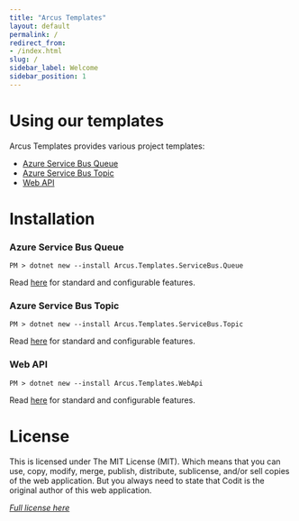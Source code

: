 ```yaml
---
title: "Arcus Templates"
layout: default
permalink: /
redirect_from:
- /index.html
slug: /
sidebar_label: Welcome
sidebar_position: 1
---
```


# Using our templates

Arcus Templates provides various project templates:
* [Azure Service Bus Queue](./servicebus-queue-worker-template.md)
* [Azure Service Bus Topic](./servicebus-topic-worker-template.md)
* [Web API](./web-api-template.md)

# Installation

### Azure Service Bus Queue

```shell
PM > dotnet new --install Arcus.Templates.ServiceBus.Queue
```

Read [here](./servicebus-queue-worker-template.md) for standard and configurable features.

### Azure Service Bus Topic

```shell
PM > dotnet new --install Arcus.Templates.ServiceBus.Topic
```

Read [here](./servicebus-topic-worker-template.md) for standard and configurable features.

### Web API

```shell
PM > dotnet new --install Arcus.Templates.WebApi
```

Read [here](./web-api-template.md) for standard and configurable features.

# License
This is licensed under The MIT License (MIT). Which means that you can use, copy, modify, merge, publish, distribute, sublicense, and/or sell copies of the web application. But you always need to state that Codit is the original author of this web application.

*[Full license here](https://github.com/arcus-azure/arcus.templates/blob/master/LICENSE)*
